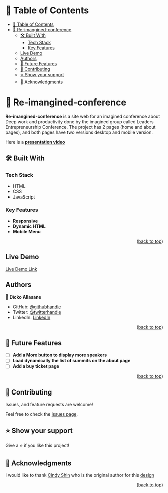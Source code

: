 <a name="readme-top"></a>
# 📗 Table of Contents

- [📗 Table of Contents](#-table-of-contents)
- [📖 Re-imangined-conference ](#-re-imangined-conference-)
  - [🛠 Built With ](#-built-with-)
    - [Tech Stack ](#tech-stack-)
    - [Key Features ](#key-features-)
  - [Live Demo](#live-demo)
  - [Authors](#authors)
  - [🔭 Future Features ](#-future-features-)
  - [🤝 Contributing ](#-contributing-)
  - [⭐️ Show your support ](#️-show-your-support-)
  - [🙏 Acknowledgments ](#-acknowledgments-)


# 📖 Re-imangined-conference <a name="about-project"></a>

**Re-imangined-conference** is a site web for an imagined conference about Deep work and productivity done by the imagined group called Leaders Entrepreneurship Conference. The project has 2 pages (home and about pages), and both pages have two versions desktop and mobile version.

Here is a [**presentation video**](https://www.loom.com/share/49677de84c5f46deaf0f6df21c6b623b)

## 🛠 Built With <a name="built-with"></a>

### Tech Stack <a name="tech-stack"></a>
- HTML
- CSS
- JavaScript

### Key Features <a name="key-features"></a>

- **Responsive**
- **Dynamic HTML**
- **Mobile Menu**

<p align="right">(<a href="#readme-top">back to top</a>)</p>

## Live Demo

[Live Demo Link](https://trast00.github.io/reimangined-conference/)

## Authors

👤 **Dicko Allasane**

- GitHub: [@githubhandle](https://github.com/Trast00)
- Twitter: [@twitterhandle](https://twitter.com/AllassaneDicko0/)
- LinkedIn: [LinkedIn](https://www.linkedin.com/in/allassane-dicko-744aaa224)

<p align="right">(<a href="#readme-top">back to top</a>)</p>

<!-- FUTURE FEATURES -->

## 🔭 Future Features <a name="future-features"></a>


- [ ] **Add a More button to display more speakers**
- [ ] **Load dynamically the list of summits on the about page**
- [ ] **Add a buy ticket page**

<p align="right">(<a href="#readme-top">back to top</a>)</p>

## 🤝 Contributing <a name="contributing"></a>

Issues, and feature requests are welcome!

Feel free to check the [issues page](https://github.com/Trast00/reimangined-conference/issues).

## ⭐️ Show your support <a name="support"></a>

Give a ⭐️ if you like this project!

## 🙏 Acknowledgments <a name="acknowledgements"></a>

I would like to thank [Cindy Shin](https://www.behance.net/adagio07) who is the original author for this [design](https://www.behance.net/gallery/29845175/CC-Global-Summit-2015?moduleId=192118207&action=moodboard)
<p align="right">(<a href="#readme-top">back to top</a>)</p>

